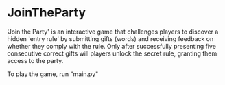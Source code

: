 # JoinTheParty
'Join the Party' is an interactive game that challenges players to discover a hidden 'entry rule' by submitting gifts (words) and receiving feedback on whether they comply with the rule. Only after successfully presenting five consecutive correct gifts will players unlock the secret rule, granting them access to the party.

To play the game, run "main.py"
